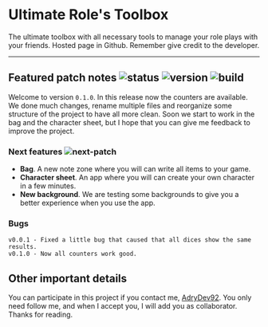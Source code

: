 # Ultimate Role's Toolbox
The ultimate toolbox with all necessary tools to manage your role plays with your friends. Hosted page in Github. Remember give credit to the developer.

---

## Featured patch notes ![status](https://img.shields.io/badge/status-WIP-orange.svg) ![version](https://img.shields.io/badge/version-v0.1.0-green.svg?colorB=00C106) ![build](https://img.shields.io/badge/build-3106-green.svg?colorB=00C106)
Welcome to version `0.1.0`. In this release now the counters are available. We done much changes, rename multiple files and reorganize some structure of the project to have all more clean. Soon we start to work in the bag and the character sheet, but I hope that you can give me feedback to improve the project.
### Next features ![next-patch](https://img.shields.io/badge/patch-v0.3.0—v0.5.0-green.svg?colorB=00C106)

- **Bag**. A new note zone where you will can write all items to your game.
- **Character sheet**. An app where you will can create your own character in a few minutes.
- **New background**. We are testing some backgrounds to give you a better experience when you use the app.


### Bugs
```
v0.0.1 - Fixed a little bug that caused that all dices show the same results.
v0.1.0 - Now all counters work good.
```

## Other important details
You can participate in this project if you contact me, <a href="https://github.com/AdryDev92">AdryDev92</a>.
You only need follow me, and when I accept you, I will add you as collaborator. Thanks for reading.
